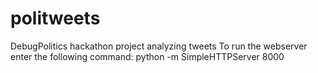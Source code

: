 # politweets
DebugPolitics hackathon project analyzing tweets
To run the webserver enter the following command: python -m SimpleHTTPServer 8000
